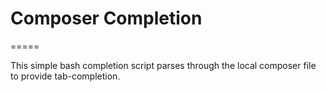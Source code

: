# Composer Completion
=====

This simple bash completion script parses through the local composer file
to provide tab-completion.
